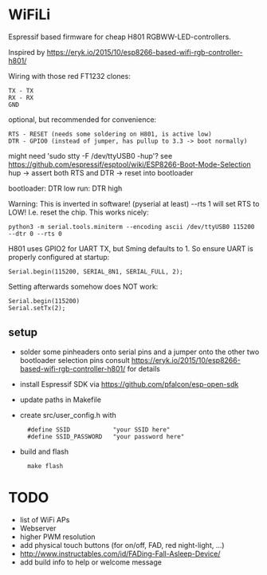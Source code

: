 WiFiLi
======

Espressif based firmware for cheap H801 RGBWW-LED-controllers.

Inspired by https://eryk.io/2015/10/esp8266-based-wifi-rgb-controller-h801/

Wiring with those red FT1232 clones:

    TX - TX
    RX - RX
    GND

optional, but recommended for convenience:

    RTS - RESET (needs some soldering on H801, is active low)
    DTR - GPIO0 (instead of jumper, has pullup to 3.3 -> boot normally)

might need 'sudo stty -F /dev/ttyUSB0 -hup'?
see https://github.com/espressif/esptool/wiki/ESP8266-Boot-Mode-Selection
hup -> assert both RTS and DTR -> reset into bootloader

bootloader: DTR low
run: DTR high

Warning: This is inverted in software! (pyserial at least)
--rts 1 will set RTS to LOW! I.e. reset the chip. This works nicely:

    python3 -m serial.tools.miniterm --encoding ascii /dev/ttyUSB0 115200 --dtr 0 --rts 0


H801 uses GPIO2 for UART TX, but Sming defaults to 1. So ensure UART is properly configured at startup:

    Serial.begin(115200, SERIAL_8N1, SERIAL_FULL, 2);

Setting afterwards somehow does NOT work:

    Serial.begin(115200)
    Serial.setTx(2);


setup
-----

- solder some pinheaders onto serial pins and a jumper onto the other two bootloader selection pins
  consult https://eryk.io/2015/10/esp8266-based-wifi-rgb-controller-h801/ for details

- install Espressif SDK via https://github.com/pfalcon/esp-open-sdk

- update paths in Makefile

- create src/user_config.h with

        #define SSID            "your SSID here"
        #define SSID_PASSWORD   "your password here"

- build and flash

        make flash




TODO
====

- list of WiFi APs
- Webserver
- higher PWM resolution
- add physical touch buttons (for on/off, FAD, red night-light, ...)
- http://www.instructables.com/id/FADing-Fall-Asleep-Device/
- add build info to help or welcome message
